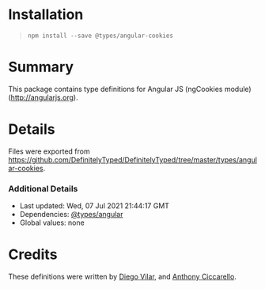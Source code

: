 # Installation
> `npm install --save @types/angular-cookies`

# Summary
This package contains type definitions for Angular JS (ngCookies module) (http://angularjs.org).

# Details
Files were exported from https://github.com/DefinitelyTyped/DefinitelyTyped/tree/master/types/angular-cookies.

### Additional Details
 * Last updated: Wed, 07 Jul 2021 21:44:17 GMT
 * Dependencies: [@types/angular](https://npmjs.com/package/@types/angular)
 * Global values: none

# Credits
These definitions were written by [Diego Vilar](https://github.com/diegovilar), and [Anthony Ciccarello](https://github.com/aciccarello).
